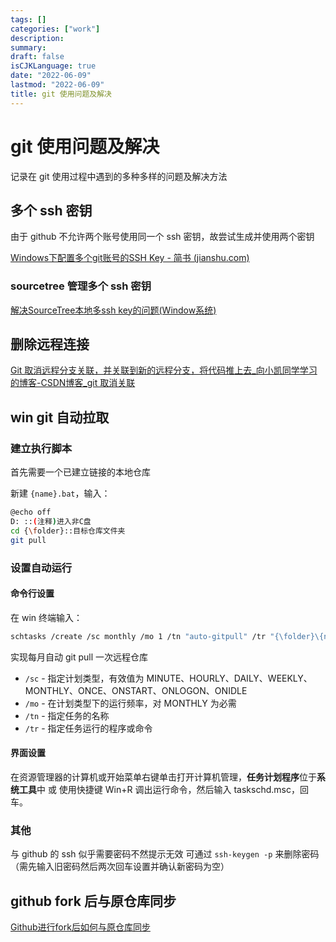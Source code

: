 ```yaml
---
tags: []
categories: ["work"]
description:
summary:
draft: false
isCJKLanguage: true
date: "2022-06-09"
lastmod: "2022-06-09"
title: git 使用问题及解决
---
```


# git 使用问题及解决

记录在 git 使用过程中遇到的多种多样的问题及解决方法

## 多个 ssh 密钥

由于 github 不允许两个账号使用同一个 ssh 密钥，故尝试生成并使用两个密钥

[Windows下配置多个git账号的SSH Key - 简书 (jianshu.com)](https://www.jianshu.com/p/d195394f7d2e)

### sourcetree 管理多个 ssh 密钥

[解决SourceTree本地多ssh key的问题(Window系统)](https://blog.csdn.net/qq_26343241/article/details/103489413)

## 删除远程连接

[Git 取消远程分支关联，并关联到新的远程分支，将代码推上去_向小凯同学学习的博客-CSDN博客_git 取消关联](https://blog.csdn.net/wd2014610/article/details/79637503)

## win git 自动拉取

### 建立执行脚本

首先需要一个已建立链接的本地仓库

新建 `{name}.bat`，输入：
```bash
@echo off
D: ::(注释)进入非C盘
cd {\folder}::目标仓库文件夹
git pull
```

### 设置自动运行

#### 命令行设置

在 win 终端输入：
```bash
schtasks /create /sc monthly /mo 1 /tn "auto-gitpull" /tr "{\folder}\{name}.bat"
```
实现每月自动 git pull 一次远程仓库

- `/sc` - 指定计划类型，有效值为 MINUTE、HOURLY、DAILY、WEEKLY、MONTHLY、ONCE、ONSTART、ONLOGON、ONIDLE
- `/mo` - 在计划类型下的运行频率，对 MONTHLY 为必需
- `/tn` - 指定任务的名称
- `/tr` - 指定任务运行的程序或命令

#### 界面设置

在资源管理器的计算机或开始菜单右键单击打开计算机管理，**任务计划程序**位于**系统工具**中
或
使用快捷键 Win+R 调出运行命令，然后输入 taskschd.msc，回车。

### 其他

与 github 的 ssh 似乎需要密码不然提示无效
可通过 `ssh-keygen -p` 来删除密码（需先输入旧密码然后两次回车设置并确认新密码为空）

## github fork 后与原仓库同步

[Github进行fork后如何与原仓库同步](https://blog.csdn.net/weixin_45429089/article/details/123063747)
